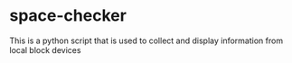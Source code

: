 # space-checker
This is a python script that is used to collect and display information from local block devices
